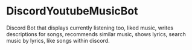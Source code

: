 # DiscordYoutubeMusicBot
Discord Bot that displays currently listening too, liked music, writes descriptions for songs, recommends similar music, shows lyrics, search music by lyrics, like songs within discord.
